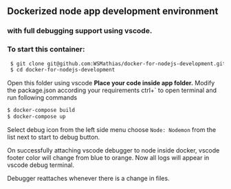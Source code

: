 ## Dockerized node app development environment
### with full debugging support using vscode.

### To start this container:
```sh
 $ git clone git@github.com:WSMathias/docker-for-nodejs-development.git
 $ cd docker-for-nodejs-development
```
 Open this folder using vscode
 **Place your code inside app folder.**
 Modify the package.json according your requirements
 ctrl+` to open terminal and run following commands
 ```sh
 $ docker-compose build
 $ docker-compose up
 ```

 Select debug icon from the left side menu
 choose `Node: Nodemon` from the list next to start to debug button.

 On successfully attaching vscode debugger to node inside docker, vscode footer color will change from blue to orange.
 Now all logs will appear in vscode debug terminal.

 Debugger reattaches whenever there is a change in files.